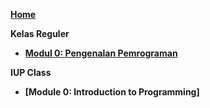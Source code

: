 **[Home](https://github.com/AlproITS/DasarPemrograman/wiki)**

**Kelas Reguler**
- **[Modul 0: Pengenalan Pemrograman](https://github.com/AlproITS/DasarPemrograman/wiki/Modul-0:-Pengenalan-Pemrograman)**

**IUP Class**
- **[Module 0: Introduction to Programming]**

<!---
**Modul 1**
- [Percabangan]

**Modul 2**
- [Perulangan]
- [Array]
- [String]

**Modul 3**
- [Fungsi]
- [Rekursi]

**Modul 4**
- [Pointer]
- [Struct]
- [File]

**Modul 5**
- [Algoritma Searching dan Sorting]
---!>